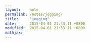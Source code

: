 ```yaml
---
layout:    note
permalink: /notes/jogging/
title:     "jogging"
date:      2015-04-01 21:33:11 +0800
modified:  2015-04-01 21:33:11 +0800
mathjax:
---
```



